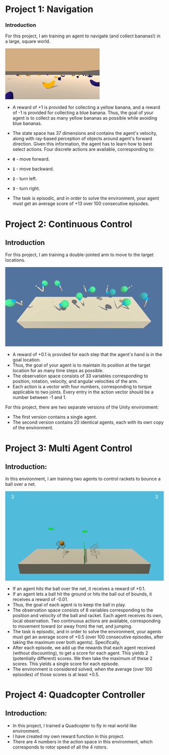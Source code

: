 [//]: # (Image References)

[image1]: p1_navigation/images/banana.gif "Trained Agent"

# Project 1: Navigation

### Introduction

For this project, I am training an agent to navigate (and collect bananas!) in a large, square world.  

![Trained Agent][image1]

- A reward of +1 is provided for collecting a yellow banana, and a reward of -1 is provided for collecting a blue banana.  Thus, the goal of your agent is to collect as many yellow bananas as possible while avoiding blue bananas.  

- The state space has 37 dimensions and contains the agent's velocity, along with ray-based perception of objects around agent's forward direction.  Given this information, the agent has to learn how to best select actions.  Four discrete actions are available, corresponding to:
- **`0`** - move forward.
- **`1`** - move backward.
- **`2`** - turn left.
- **`3`** - turn right.

- The task is episodic, and in order to solve the environment, your agent must get an average score of +13 over 100 consecutive episodes.

[//]: # (Image References)

[image2]: p2_continuous_control/images/joint_arm.gif "Trained Agent"

# Project 2: Continuous Control

## Introduction

For this project, I am training a double-jointed arm to move to the target locations.

![Trained Agent][image2]

- A reward of +0.1 is provided for each step that the agent's hand is in the goal location. 
- Thus, the goal of your agent is to maintain its position at the target location for as many time steps as possible.
- The observation space consists of 33 variables corresponding to position, rotation, velocity, and angular velocities of the arm.
- Each action is a vector with four numbers, corresponding to torque applicable to two joints. Every entry in the action vector should be a number between -1 and 1.

For this project, there are two separate versions of the Unity environment:

* The first version contains a single agent.
* The second version contains 20 identical agents, each with its own copy of the environment.

[//]: # (Image References)

[image3]: p3_collab-competition/images/tennis.gif "Trained Agent"

# Project 3: Multi Agent Control

## Introduction:

In this environment, I am training two agents to control rackets to bounce a ball over a net.

![Trained Agent][image3]

- If an agent hits the ball over the net, it receives a reward of +0.1.
- If an agent lets a ball hit the ground or hits the ball out of bounds, it receives a reward of -0.01.
- Thus, the goal of each agent is to keep the ball in play.
- The observation space consists of 8 variables corresponding to the position and velocity of the ball and racket. Each agent receives its own, local observation. Two continuous actions are available, corresponding to movement toward (or away from) the net, and jumping.
- The task is episodic, and in order to solve the environment, your agents must get an average score of +0.5 (over 100 consecutive episodes, after taking the maximum over both agents). Specifically,
- After each episode, we add up the rewards that each agent received (without discounting), to get a score for each agent. This yields 2 (potentially different) scores. We then take the maximum of these 2 scores. This yields a single score for each episode.
- The environment is considered solved, when the average (over 100 episodes) of those scores is at least +0.5.

# Project 4: Quadcopter Controller

## Introduction:

- In this project, I trained a Quadcopter to fly in real world like environment.
- I have created my own reward function in this project.
- There are 4 numbers in the action space in this environment, which corresponds to rotor speed of all the 4 rotors.

